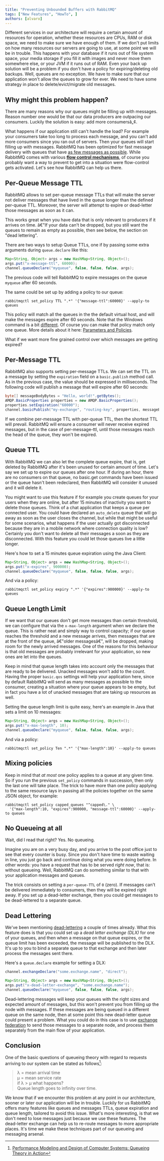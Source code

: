 ```yaml
---
title: "Preventing Unbounded Buffers with RabbitMQ"
tags: ["New Features", "HowTo", ]
authors: [alvaro]
---
```


Different services in our architecture will require a certain amount of resources for operation, whether these resources are CPUs, RAM or disk space, we need to make sure we have enough of them. If we don't put limits on how many resources our servers are going to use, at some point we will be in trouble. This happens with your database if it runs out of file system space, your media storage if you fill it with images and never move them somewhere else, or your JVM if it runs out of RAM. Even your back up solution will be a problem if you don't have a policy for expiring/deleting old backups. Well, queues are no exception. We have to make sure that our application won't allow the queues to grow for ever. We need to have some strategy in place to delete/evict/migrate old messages.

<!-- truncate -->

## Why might this problem happen?

There are many reasons why our queues might be filling up with messages. Reason number one would be that our data producers are outpacing our consumers. Luckily the solution is easy: add more consumersâ„¢. 

What happens if our application still can't handle the load? For example your consumers take too long to process each message, and you can't add more consumers since you ran out of servers. Then your queues will start filling up with messages. RabbitMQ has been optimized for fast message delivery with queues that have [as few messages as possible](/blog/2011/09/24/sizing-your-rabbits). While RabbitMQ comes with various **[flow control mechanisms](/docs/memory)**, of course you probably want a way to prevent to get into a situation were flow-control gets activated. Let's see how RabbitMQ can help us there.

## Per-Queue Message TTL

RabbitMQ allows to set per-queue message TTLs that will make the server not deliver messages that have lived in the queue longer than the defined per-queue TTL. Moreover, the server will attempt to expire or dead-letter those messages as soon as it can. 

This works great when you have data that is only relevant to producers if it arrives on time. â€"If your data can't be dropped, but you still want the queues to remain as empty as possible, then see below, the section on "dead lettering".

There are two ways to setup Queue TTLs, one if by passing some extra arguments during `queue.declare` like this:

```java
Map<String, Object> args = new HashMap<String, Object>();
args.put("x-message-ttl", 60000);
channel.queueDeclare("myqueue", false, false, false, args);
```

The previous code will tell RabbitMQ to expire messages on the queue `myqueue` after 60 seconds.

The same could be set up by adding a policy to our queue:

```shell
rabbitmqctl set_policy TTL ".*" '{"message-ttl":60000}' --apply-to queues
```

This policy will match all the queues in the the default virtual host, and will make the messages expire after 60 seconds. Note that the Windows command is a bit [different](/docs/ttl). Of course you can make that policy match only one queue. More details about it here: [Parameters and Policies](/docs/parameters).

What if we want more fine grained control over which messages are getting expired?

## Per-Message TTL

RabbitMQ also supports setting per-message TTLs. We can set the TTL on a message by setting the `expiration` field on a `basic.publish` method call. As in the previous case, the value should be expressed in milliseconds. The following code will publish a message that will expire after 60 seconds:

```java
byte[] messageBodyBytes = "Hello, world!".getBytes();
AMQP.BasicProperties properties = new AMQP.BasicProperties();
properties.setExpiration("60000");
channel.basicPublish("my-exchange", "routing-key", properties, messageBodyBytes);
```

If we combine per-message TTL with per-queue TTL, then the shortest TTL will prevail. RabbitMQ will ensure a consumer will never receive expired messages, but in the case of per-message-ttl, until those messages reach the head of the queue, they won't be expired.

## Queue TTL

With RabbitMQ we can also let the complete queue expire, that is, get deleted by RabbitMQ after it's been unused for certain amount of time. Let's say we set up to expire our queues after one hour. If during an hour, there are no consumers on that queue, no basic.get commands have been issued or the queue hasn't been redeclared, then RabbitMQ will consider it unused and it will delete it.

You might want to use this feature if for example you create queues for your users when they are online, but after 15 minutes of inactivity you want to delete those queues. Think of a chat application that keeps a queue per connected user. You could have declared an `auto_delete` queue that will go away as soon as the user closes the channel, but while that might be useful for some scenarios, what happens if the user actually got disconnected because they are in a mobile network where connection quality is low? Certainly you don't want to delete all their messages a soon as they are disconnected. With this feature you could let those queues live a little longer.

Here's how to set a 15 minutes queue expiration using the Java Client:

```java
Map<String, Object> args = new HashMap<String, Object>();
args.put("x-expires", 900000);
channel.queueDeclare("myqueue", false, false, false, args);
```

And via a policy:

```shell
rabbitmqctl set_policy expiry ".*" '{"expires":900000}' --apply-to queues
```

## Queue Length Limit

If we want that our queues don't get more messages than certain threshold, we can configure that via the `x-max-length` argument when we declare the queue. This is rather neat and simply way to control capacity; if our queue reaches the threshold and a new message arrives, then messages that are at the front of the queue, â€"older messagesâ€", will be dropped, making room for the newly arrived messages. One of the reasons for this behaviour is that old messages are probably irrelevant for your application, so new ones are let into the queues.

Keep in mind that queue length takes into account only the messages that are ready to be delivered. Unacked messages won't add to the count. Having the proper `basic.qos` settings will help your application here, since by default RabbitMQ will send as many messages as possible to the consumer, creating a situation where your queue appears to be empty, but in fact you have a lot of unacked messages that are taking up resources as well.

Setting the queue length limit is quite easy, here's an example in Java that sets a limit on 10 messages:

```java
Map<String, Object> args = new HashMap<String, Object>();
args.put("x-max-length", 10);
channel.queueDeclare("myqueue", false, false, false, args);
```

And via a policy:

```shell
rabbitmqctl set_policy Ten ".*" '{"max-length":10}' --apply-to queues
```

## Mixing policies

Keep in mind that *at most* one policy applies to a queue at any given time. So if you run the previous `set_policy` commands in succession, then only the last one will take place. The trick to have more than one policy applying to the same resource lays in passing all the policies together on the same JSON object, for example:

```shell
rabbitmqctl set_policy capped_queues "^capped\." \ 
  '{"max-length":10, "expires":900000, "message-ttl":60000}' --apply-to queues
```

## No Queueing at all

Wait, did I read that right? Yes. No queueing.

Imagine you are on a very busy day, and you arrive to the post office just to see that every counter is busy. Since you don't have time to waste waiting in line, you just go back and continue doing what you were doing before. In other words: you have a request that has to be served *right now*, that is: without queueing. Well, RabbitMQ can do something similar to that with your application messages and queues.

The trick consists on setting a `per-queue-TTL` of `0` (zero). If messages can't be delivered immediately to consumers, then they will be expired right away. If you set up a dead-letter exchange, then you could get messages to be dead-lettered to a separate queue.

## Dead Lettering

We've been mentioning [dead-lettering](/docs/dlx) a couple of times already. What this feature does is that you could set up a *dead letter exchange (DLX)* for one of your queues, and then when a message on that queue expires, or the queue limit has been exceeded, the message will be published to the DLX. It's up to you to bind a separate queue to that exchange and then later process the messages sent there.

Here's a `queue.declare` example for setting a DLX:

```java
channel.exchangeDeclare("some.exchange.name", "direct");

Map<String, Object> args = new HashMap<String, Object>();
args.put("x-dead-letter-exchange", "some.exchange.name");
channel.queueDeclare("myqueue", false, false, false, args);
```

Dead-lettering messages will keep your queues with the right sizes and expected amount of messages, but this won't prevent you from filling up the node with messages. If these messages are being queued in a different queue on the same node, then at some point this new dead-letter queue could present a problem. What you could do in this case is to use [exchange federation](/docs/federation) to send those messages to a separate node, and process them separately from the main flow of your application.

## Conclusion

One of the basic questions of queueing theory with regard to requests arriving to our system can be stated as follows[^1]:

> λ = mean arrival time  
µ = mean service rate  
if λ > µ what happens?  
Queue length goes to infinity over time.

We know that if we encounter this problem at any point in our architecture, sooner or later our application will be in trouble. Luckily for us RabbitMQ offers many features like queues and messages TTLs, queue expiration and queue length, tailored to avoid this issue. What's more interesting, is that we don't need to lose messages just because we use these features. The dead-letter exchange can help us to re-route messages to more appropriate places. It's time we make these techniques part of our queueing and messaging arsenal.

[^1]: [Performance Modeling and Design of Computer Systems: Queueing Theory in Action](https://www.amazon.com/Performance-Modeling-Design-Computer-Systems/dp/1107027500)
